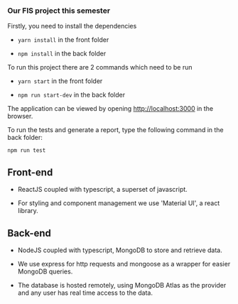 ### Our FIS project this semester
Firstly, you need to install the dependencies

- `yarn install` in the front folder

- `npm install` in the back folder


To run this project there are 2 commands which need to be run

- `yarn start` in the front folder

- `npm run start-dev` in the back folder

The application can be viewed by opening [http://localhost:3000](http://localhost:3000) in the browser.

To run the tests and generate a report, type the following command in the back folder:

`npm run test`

## Front-end

- ReactJS coupled with typescript, a superset of javascript.

- For styling and component management we use 'Material UI', a react library.


## Back-end

- NodeJS coupled with typescript, MongoDB to store and retrieve data.

- We use express for http requests and mongoose as a wrapper for easier MongoDB queries.

- The database is hosted remotely, using MongoDB Atlas as the provider and any user has real time access to the data. 
